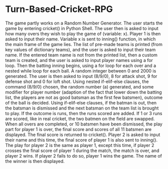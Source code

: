 # Turn-Based-Cricket-RPG
The game partly works on a Random Number
Generator.
The user starts the game by entering cricket()
in Python Shell. The user then is asked to
input how many overs they wish to play the
game of (variable: x).
Player 1 is then asked to input their name.
Variable x is sent to inning() function, in which
the main frame of the game lies.
The list of pre-made teams is printed (from
key values of dictionary teams), and the user
is asked to input their team name. If the
entered team name is not from the printed
list, then a custom team is created, and the
user is asked to input player names using a
for loop.
Then the batting inning begins, using a for
loop for each over and a nested while loop for
each ball. A random integer between 0 and
2000 is generated.
The user is then asked to input (8/9/0), 8 for
attack shot, 9 for defense shot and 0 for loft
shot. Using nested if-elif-else clauses, the
command (8/9/0) chosen, the random
number (a) generated, and some modifier for
player number (adaption of the fact that
lower down the batting list, the players are
not as good batsman as the first few
batsmen), outcome of the ball is decided.
Using if-elif-else clauses, if the batman is out,
then the batsman is dismissed and the next
batsman on the team list is brought to play. If
the outcome is runs, then the runs scored are
added. If 1 or 3 runs are scored, like in real
cricket, the two batmen on the field are
swapped.
When all overs are completed, or 10 batsmen
have been dismissed, the play part for player
1 is over, the final score and scores of all 11
batsmen are displayed.
The final score is returned to cricket().
Player 2 is asked to input their name and this
time, the final score of player 1 is also sent to
inning().
The play for player 2 is the same as player 1,
except this time, if player 2 crosses the final
score of player 1 during the match, the match
is over, and player 2 wins. If player 2 fails to
do so, player 1 wins the game.
The name of the winner is then displayed.
